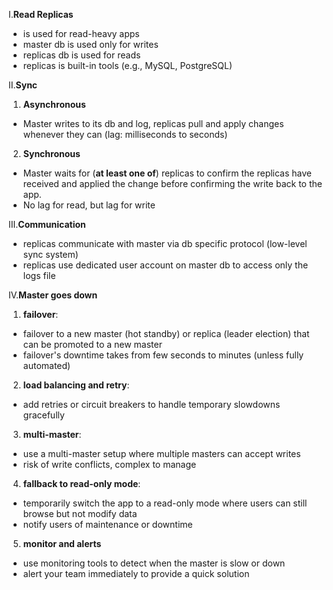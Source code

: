 I.**Read Replicas**
- is used for read-heavy apps
- master db is used only for writes
- replicas db is used for reads
- replicas is built-in tools (e.g., MySQL, PostgreSQL)

II.**Sync**
1. **Asynchronous**
- Master writes to its db and log, replicas pull and apply changes whenever they can (lag: milliseconds to seconds)
2. **Synchronous**
- Master waits for (**at least one of**) replicas to confirm the replicas have received and applied the change before confirming the write back to the app.
- No lag for read, but lag for write

III.**Communication**
- replicas communicate with master via db specific protocol (low-level sync system)
- replicas use dedicated user account on master db to access only the logs file

IV.**Master goes down**
1. **failover**:
- failover to a new master (hot standby)  or replica (leader election) that can be promoted to a new master
- failover's downtime takes from few seconds to minutes (unless fully automated)
2. **load balancing and retry**:
- add retries or circuit breakers to handle temporary slowdowns gracefully
3. **multi-master**:
- use a multi-master setup where multiple masters can accept writes
- risk of write conflicts, complex to manage
4. **fallback to read-only mode**:
- temporarily switch the app to a read-only mode where users can still browse but not modify data
- notify users of maintenance or downtime
5. **monitor and alerts**
- use monitoring tools to detect when the master is slow or down
- alert your team immediately to provide a quick solution

